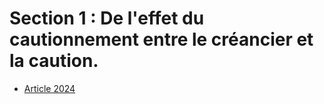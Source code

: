 # Section 1 : De l'effet du cautionnement entre le créancier et la caution.

- [Article 2024](article-2024.md)

